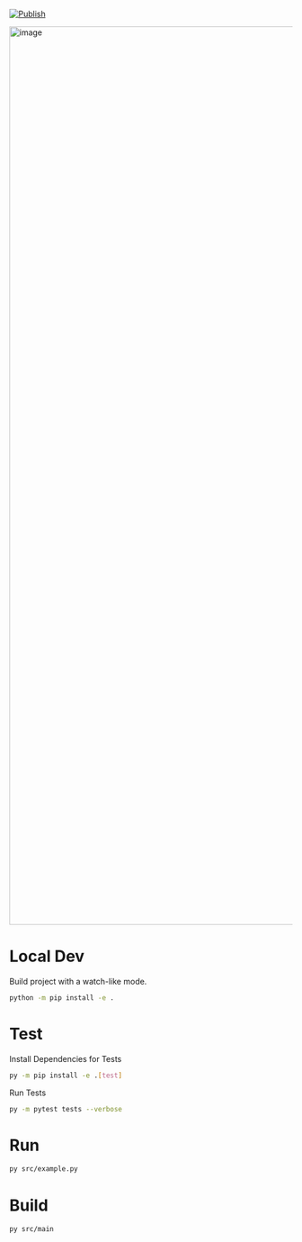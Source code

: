 [![Publish](https://github.com/worldpwn/process-time-azure-devops/actions/workflows/publish.yml/badge.svg)](https://github.com/worldpwn/process-time-azure-devops/actions/workflows/publish.yml)

<img width="1597" alt="image" src="https://github.com/worldpwn/process-time-azure-devops/assets/6351780/d8adb7ce-e284-48e2-a56b-65ead73b17a6">

# Local Dev
Build project with a watch-like mode.

```bash
python -m pip install -e .
```
# Test
Install Dependencies for Tests
```bash
py -m pip install -e .[test]
```
Run Tests
```bash
py -m pytest tests --verbose
```
# Run
```bash
py src/example.py
```

# Build
```bash
py src/main
```
